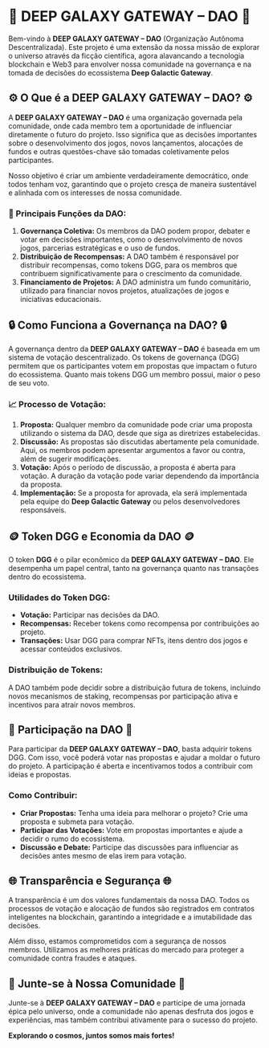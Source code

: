 # :milky_way: DEEP GALAXY GATEWAY – DAO :milky_way:

Bem-vindo à **DEEP GALAXY GATEWAY – DAO** (Organização Autônoma Descentralizada). Este projeto é uma extensão da nossa missão de explorar o universo através da ficção científica, agora alavancando a tecnologia blockchain e Web3 para envolver nossa comunidade na governança e na tomada de decisões do ecossistema **Deep Galactic Gateway**.

## :gear: O Que é a DEEP GALAXY GATEWAY – DAO? :gear:
A **DEEP GALAXY GATEWAY – DAO** é uma organização governada pela comunidade, onde cada membro tem a oportunidade de influenciar diretamente o futuro do projeto. Isso significa que as decisões importantes sobre o desenvolvimento dos jogos, novos lançamentos, alocações de fundos e outras questões-chave são tomadas coletivamente pelos participantes.

Nosso objetivo é criar um ambiente verdadeiramente democrático, onde todos tenham voz, garantindo que o projeto cresça de maneira sustentável e alinhada com os interesses de nossa comunidade.

### :rocket: Principais Funções da DAO:
1. **Governança Coletiva:** Os membros da DAO podem propor, debater e votar em decisões importantes, como o desenvolvimento de novos jogos, parcerias estratégicas e o uso de fundos.
2. **Distribuição de Recompensas:** A DAO também é responsável por distribuir recompensas, como tokens DGG, para os membros que contribuem significativamente para o crescimento da comunidade.
3. **Financiamento de Projetos:** A DAO administra um fundo comunitário, utilizado para financiar novos projetos, atualizações de jogos e iniciativas educacionais.

## :lock: Como Funciona a Governança na DAO? :lock:
A governança dentro da **DEEP GALAXY GATEWAY – DAO** é baseada em um sistema de votação descentralizado. Os tokens de governança (DGG) permitem que os participantes votem em propostas que impactam o futuro do ecossistema. Quanto mais tokens DGG um membro possui, maior o peso de seu voto.

### :chart_with_upwards_trend: Processo de Votação:
1. **Proposta:** Qualquer membro da comunidade pode criar uma proposta utilizando o sistema da DAO, desde que siga as diretrizes estabelecidas.
2. **Discussão:** As propostas são discutidas abertamente pela comunidade. Aqui, os membros podem apresentar argumentos a favor ou contra, além de sugerir modificações.
3. **Votação:** Após o período de discussão, a proposta é aberta para votação. A duração da votação pode variar dependendo da importância da proposta.
4. **Implementação:** Se a proposta for aprovada, ela será implementada pela equipe do **Deep Galactic Gateway** ou pelos desenvolvedores responsáveis.

## :coin: Token DGG e Economia da DAO :coin:
O token **DGG** é o pilar econômico da **DEEP GALAXY GATEWAY – DAO**. Ele desempenha um papel central, tanto na governança quanto nas transações dentro do ecossistema.

### Utilidades do Token DGG:
- **Votação:** Participar nas decisões da DAO.
- **Recompensas:** Receber tokens como recompensa por contribuições ao projeto.
- **Transações:** Usar DGG para comprar NFTs, itens dentro dos jogos e acessar conteúdos exclusivos.

### Distribuição de Tokens:
A DAO também pode decidir sobre a distribuição futura de tokens, incluindo novos mecanismos de staking, recompensas por participação ativa e incentivos para atrair novos membros.

## :link: Participação na DAO :link:
Para participar da **DEEP GALAXY GATEWAY – DAO**, basta adquirir tokens DGG. Com isso, você poderá votar nas propostas e ajudar a moldar o futuro do projeto. A participação é aberta e incentivamos todos a contribuir com ideias e propostas.

### Como Contribuir:
- **Criar Propostas:** Tenha uma ideia para melhorar o projeto? Crie uma proposta e submeta para votação.
- **Participar das Votações:** Vote em propostas importantes e ajude a decidir o rumo do ecossistema.
- **Discussão e Debate:** Participe das discussões para influenciar as decisões antes mesmo de elas irem para votação.

## :globe_with_meridians: Transparência e Segurança :globe_with_meridians:
A transparência é um dos valores fundamentais da nossa DAO. Todos os processos de votação e alocação de fundos são registrados em contratos inteligentes na blockchain, garantindo a integridade e a imutabilidade das decisões.

Além disso, estamos comprometidos com a segurança de nossos membros. Utilizamos as melhores práticas do mercado para proteger a comunidade contra fraudes e ataques.

## :stars: Junte-se à Nossa Comunidade :stars:
Junte-se à **DEEP GALAXY GATEWAY – DAO** e participe de uma jornada épica pelo universo, onde a comunidade não apenas desfruta dos jogos e experiências, mas também contribui ativamente para o sucesso do projeto.

**Explorando o cosmos, juntos somos mais fortes!**
